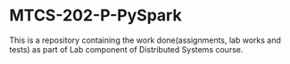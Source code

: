 # MTCS-202-P-PySpark
This is a repository containing the work done(assignments, lab works and tests) as part of Lab component of Distributed Systems course. 
